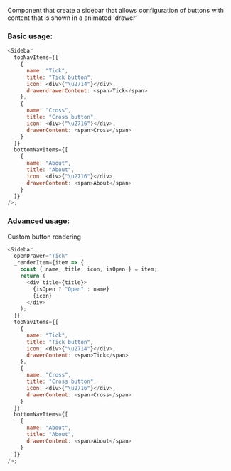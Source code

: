 Component that create a sidebar that allows configuration of buttons with
content that is shown in a animated 'drawer'

### Basic usage:

```javascript
<Sidebar
  topNavItems={[
    {
      name: "Tick",
      title: "Tick button",
      icon: <div>{"\u2714"}</div>,
      drawerdrawerContent: <span>Tick</span>
    },
    {
      name: "Cross",
      title: "Cross button",
      icon: <div>{"\u2716"}</div>,
      drawerContent: <span>Cross</span>
    }
  ]}
  bottomNavItems={[
    {
      name: "About",
      title: "About",
      icon: <div>{"\u2716"}</div>,
      drawerContent: <span>About</span>
    }
  ]}
/>;
```

### Advanced usage:

Custom button rendering

```javascript
<Sidebar
  openDrawer="Tick"
  _renderItem={item => {
    const { name, title, icon, isOpen } = item;
    return (
      <div title={title}>
        {isOpen ? "Open" : name}
        {icon}
      </div>
    );
  }}
  topNavItems={[
    {
      name: "Tick",
      title: "Tick button",
      icon: <div>{"\u2714"}</div>,
      drawerContent: <span>Tick</span>
    },
    {
      name: "Cross",
      title: "Cross button",
      icon: <div>{"\u2716"}</div>,
      drawerContent: <span>Cross</span>
    }
  ]}
  bottomNavItems={[
    {
      name: "About",
      title: "About",
      drawerContent: <span>About</span>
    }
  ]}
/>;
```
